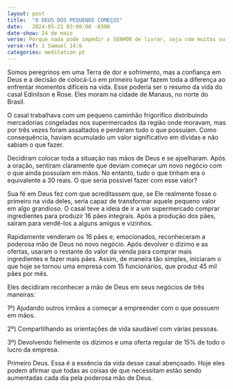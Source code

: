 ```yaml
---
layout: post
title:  "O DEUS DOS PEQUENOS COMEÇOS"
date:   2024-05-21 03:00:00 -0300
date-show: 24 de maio
verse: Porque nada pode impedir o SENHOR de livrar, seja com muitos ou com poucos.
verse-ref: 1 Samuel 14:6
categories: meditation pt
---
```


Somos peregrinos em uma Terra de dor e sofrimento, mas a confiança em Deus e a decisão de colocá-Lo em primeiro lugar fazem toda a diferença ao enfrentar momentos difíceis na vida. Esse poderia ser o resumo da vida do casal Edinilson e Rose. Eles moram na cidade de Manaus, no norte do Brasil.

O casal trabalhava com um pequeno caminhão frigorífico distribuindo mercadorias congeladas nos supermercados da região onde moravam, mas por três vezes foram assaltados e perderam tudo o que possuíam. Como consequência, haviam acumulado um valor significativo em dívidas e não sabiam o que fazer.

Decidiram colocar toda a situação nas mãos de Deus e se ajoelharam. Após a oração, sentiram claramente que deviam começar um novo negócio com o que ainda possuíam em mãos. No entanto, tudo o que tinham era o equivalente a 30 reais. O que seria possível fazer com esse valor?

Sua fé em Deus fez com que acreditassem que, se Ele realmente fosse o primeiro na vida deles, seria capaz de transformar aquele pequeno valor em algo grandioso. O casal teve a ideia de ir a um supermercado comprar ingredientes para produzir 16 pães integrais. Após a produção dos pães, saíram para vendê-los a alguns amigos e vizinhos.

Rapidamente venderam os 16 pães e, emocionados, reconheceram a poderosa mão de Deus no novo negócio. Após devolver o dízimo e as ofertas, usaram o restante do valor da venda para comprar mais ingredientes e fazer mais pães. Assim, de maneira tão simples, iniciaram o que hoje se tornou uma empresa com 15 funcionários, que produz 45 mil pães por mês.

Eles decidiram reconhecer a mão de Deus em seus negócios de três maneiras:

1º) Ajudando outros irmãos a começar a empreender com o que possuem em mãos.

2º) Compartilhando as orientações de vida saudável com várias pessoas.

3º) Devolvendo fielmente os dízimos e uma oferta regular de 15% de todo o lucro da empresa.

Primeiro Deus. Essa é a essência da vida desse casal abençoado. Hoje eles podem afirmar que todas as coisas de que necessitam estão sendo aumentadas cada dia pela poderosa mão de Deus.
